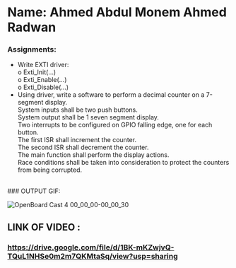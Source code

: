 # Name: Ahmed Abdul Monem Ahmed Radwan
### Assignments:<br />
- Write EXTI driver:<br />
o Exti_Init(…)<br />
o Exti_Enable(…)<br />
o Exti_Disable(…)<br />
- Using driver, write a software to perform a decimal counter on a 7-segment display.<br /> System 
inputs shall be two push buttons.<br /> System output shall be 1 seven segment display.<br /> Two 
interrupts to be configured on GPIO falling edge, one for each button.<br /> The first ISR shall 
increment the counter.<br /> The second ISR shall decrement the counter.<br /> The main function shall 
perform the display actions.<br /> Race conditions shall be taken into consideration to protect the 
counters from being corrupted.<br />
<br />
### OUTPUT GIF:

![OpenBoard Cast 4 00_00_00-00_00_30](https://github.com/sbme-tutorials/sbe3240_spring23_assignment6-Ahmed01126/assets/70094970/400a8fbf-bf9e-4898-83b8-7635777c0c5a)

## LINK OF VIDEO :
### https://drive.google.com/file/d/1BK-mKZwjvQ-TQuL1NHSe0m2m7QKMtaSq/view?usp=sharing
